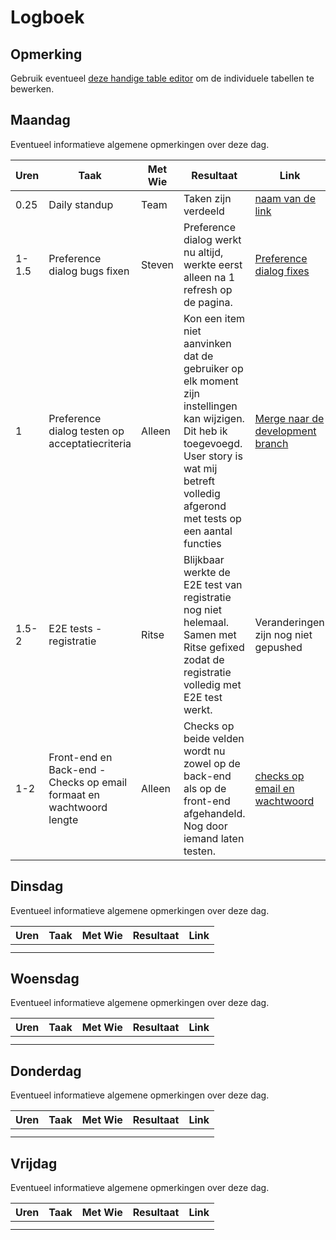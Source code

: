 # Logboek

## Opmerking
Gebruik eventueel [deze handige table editor](https://www.tablesgenerator.com/markdown_tables) om de individuele tabellen te bewerken.

## Maandag
Eventueel informatieve algemene opmerkingen over deze dag.

| Uren  | Taak                                                                  | Met Wie | Resultaat                                                                                                                                                                                          | Link                                                                                                                                        |
|-------|-----------------------------------------------------------------------|---------|----------------------------------------------------------------------------------------------------------------------------------------------------------------------------------------------------|---------------------------------------------------------------------------------------------------------------------------------------------|
| 0.25  | Daily standup                                                         | Team    | Taken zijn verdeeld                                                                                                                                                                                | [naam van de link](https://github.com/link-naar-de-commit)                                                                                  |
| 1-1.5 | Preference dialog bugs fixen                                          | Steven  | Preference dialog werkt nu altijd, werkte eerst alleen na 1 refresh op de pagina.                                                                                                                  | [Preference dialog fixes](https://github.com/HANICA-DWA/sep2020-project-pardellos/commit/6b217f15c77c8b801d5cf804425bd8cd785047b5)          |
| 1     | Preference dialog testen op acceptatiecriteria                        | Alleen  | Kon een item niet aanvinken dat de gebruiker op elk moment zijn instellingen kan wijzigen. Dit heb ik toegevoegd. User story is wat mij betreft volledig afgerond met tests op een aantal functies | [Merge naar de development branch](https://github.com/HANICA-DWA/sep2020-project-pardellos/commit/80bfe1f7d2caa2e247968160809b9ec6080524de) |
| 1.5-2 | E2E tests - registratie                                               | Ritse   | Blijkbaar werkte de E2E test van registratie nog niet helemaal. Samen met Ritse gefixed zodat de registratie volledig met E2E test werkt.                                                          | Veranderingen zijn nog niet gepushed                                                                                                        |
| 1-2   | Front-end en Back-end -  Checks op email formaat en wachtwoord lengte | Alleen  | Checks op beide velden wordt nu zowel op de back-end als op de front-end afgehandeld. Nog door iemand laten testen.                                                                                | [checks op email en wachtwoord](https://github.com/HANICA-DWA/sep2020-project-pardellos/commit/b74bd25e2ee267a66bb74c8145db26b1c379f08e)    |

## Dinsdag
Eventueel informatieve algemene opmerkingen over deze dag.

| Uren | Taak | Met Wie | Resultaat | Link |
|------|------|---------|-----------|------|
|  |  |  |  |  |
|  |  |  |  |  |

## Woensdag
Eventueel informatieve algemene opmerkingen over deze dag.

| Uren | Taak | Met Wie | Resultaat | Link |
|------|------|---------|-----------|------|
|  |  |  |  |  |
|  |  |  |  |  |

## Donderdag
Eventueel informatieve algemene opmerkingen over deze dag.

| Uren | Taak | Met Wie | Resultaat | Link |
|------|------|---------|-----------|------|
|  |  |  |  |  |
|  |  |  |  |  |


## Vrijdag
Eventueel informatieve algemene opmerkingen over deze dag.

| Uren | Taak | Met Wie | Resultaat | Link |
|------|------|---------|-----------|------|
|  |  |  |  |  |
|  |  |  |  |  |
